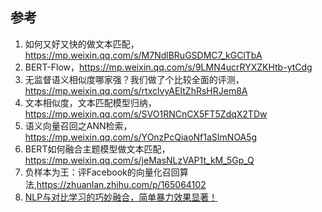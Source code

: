 ## 参考


1. 如何又好又快的做文本匹配，https://mp.weixin.qq.com/s/M7NdlBRuGSDMC7_kGClTbA
2. BERT-Flow，https://mp.weixin.qq.com/s/9LMN4ucrRYXZKHtb-ytCdg
3. 无监督语义相似度哪家强？我们做了个比较全面的评测，https://mp.weixin.qq.com/s/rtxclvyAEItZhRsHRJem8A
4. 文本相似度，文本匹配模型归纳，https://mp.weixin.qq.com/s/SVO1RNCnCX5FT5ZdqX2TDw
5. 语义向量召回之ANN检索，https://mp.weixin.qq.com/s/YOnzPcQiaoNf1aSImNOA5g
6. BERT如何融合主题模型做文本匹配，https://mp.weixin.qq.com/s/jeMasNLzVAP1t_kM_5Gp_Q
7. 负样本为王：评Facebook的向量化召回算法,https://zhuanlan.zhihu.com/p/165064102
8. [NLP与对比学习的巧妙融合，简单暴力效果显著！](https://mp.weixin.qq.com/s/fKhZ99872dK7f1WkMZlfSw)